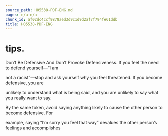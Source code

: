 ```yaml
---
source_path: H05538-PDF-ENG.md
pages: n/a-n/a
chunk_id: af02dc4ccf9878aed3d9c1d9d2af7f794fe61ddb
title: H05538-PDF-ENG
---
```

# tips.

Don’t Be Defensive And Don’t Provoke Defensiveness. If you feel the need to defend yourself—“I am

not a racist”—stop and ask yourself why you feel threatened. If you become defensive, you are

unlikely to understand what is being said, and you are unlikely to say what you really want to say.

By the same token, avoid saying anything likely to cause the other person to become defensive. For

example, saying “I’m sorry you feel that way” devalues the other person’s feelings and accomplishes
